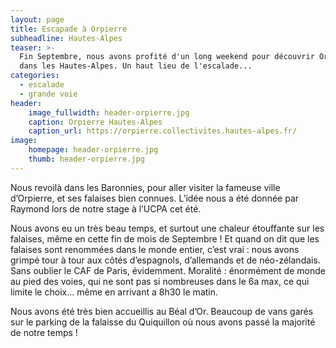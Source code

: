 ```yaml
---
layout: page
title: Escapade à Orpierre
subheadline: Hautes-Alpes
teaser: >-
  Fin Septembre, nous avons profité d'un long weekend pour découvrir Orpierre,
  dans les Hautes-Alpes. Un haut lieu de l'escalade...
categories:
  - escalade
  - grande voie
header:
    image_fullwidth: header-orpierre.jpg
    caption: Orpierre Hautes-Alpes
    caption_url: https://orpierre.collectivites.hautes-alpes.fr/
image:
    homepage: header-orpierre.jpg
    thumb: header-orpierre.jpg
---
```

Nous revoilà dans les Baronnies, pour aller visiter la fameuse ville d’Orpierre, et ses falaises  bien connues. L’idée nous a été donnée par Raymond lors de notre stage à l’UCPA cet été. 

Nous avons eu un très beau temps, et surtout une chaleur étouffante sur les falaises, même en cette fin de mois de Septembre ! Et quand on dit que les falaises sont renommées dans le monde entier, c’est vrai : nous avons grimpé tour à tour aux côtés d’espagnols, d’allemands et de néo-zélandais. Sans oublier le CAF de Paris, évidemment. Moralité : énormément de monde au pied des voies, qui ne sont pas si nombreuses dans le 6a max, ce qui limite le choix... même en arrivant a 8h30 le matin. 

Nous avons été très bien accueillis au Béal d’Or. Beaucoup de vans garés sur le parking de la falaisse du Quiquillon où nous avons passé la majorité de notre temps !

